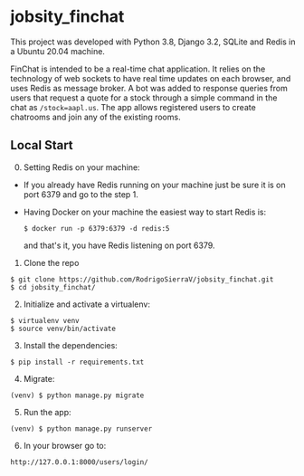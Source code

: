 # jobsity_finchat

This project was developed with Python 3.8, Django 3.2, SQLite and Redis in a Ubuntu 20.04 machine.

FinChat is intended to be a real-time chat application. It relies on the technology of web sockets
to have real time updates on each browser, and uses Redis as message broker. A bot was added to
response queries from users that request a quote for a stock through a simple command in the chat
as ```/stock=aapl.us```. The app allows registered users to create chatrooms and join any of the existing rooms.

## Local Start

0. Setting Redis on your machine:
  - If you already have Redis running on your machine just be sure it is on port 6379 and go to the step 1.
  - Having Docker on your machine the easiest way to start Redis is:
 
    ```$ docker run -p 6379:6379 -d redis:5```

    and that's it, you have Redis listening on port 6379.

1. Clone the repo
  ```
  $ git clone https://github.com/RodrigoSierraV/jobsity_finchat.git
  $ cd jobsity_finchat/
  ```

2. Initialize and activate a virtualenv:
  ```
  $ virtualenv venv
  $ source venv/bin/activate
  ```

3. Install the dependencies:
  ```
  $ pip install -r requirements.txt
  ```

4. Migrate:
  ```
  (venv) $ python manage.py migrate
  ```

5. Run the app:
  ```
  (venv) $ python manage.py runserver
  ```

6. In your browser go to:
  ```
  http://127.0.0.1:8000/users/login/
  ```
